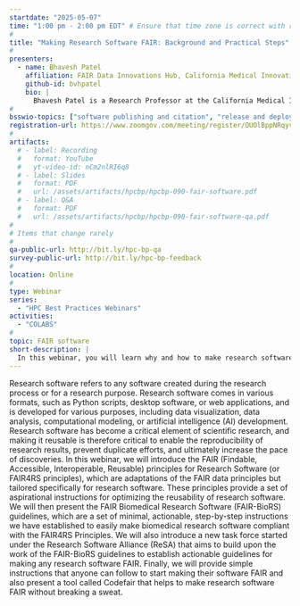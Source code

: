 ```yaml
---
startdate: "2025-05-07"
time: "1:00 pm - 2:00 pm EDT" # Ensure that time zone is correct with respect to standard/daylight time
#
title: "Making Research Software FAIR: Background and Practical Steps"
#
presenters:
  - name: Bhavesh Patel
    affiliation: FAIR Data Innovations Hub, California Medical Innovations Institute
    github-id: bvhpatel
    bio: |
      Bhavesh Patel is a Research Professor at the California Medical Innovations Institute (CalMI2), a nonprofit located in San Diego, CA. He completed his Ph.D. in Mechanical Engineering at UC Berkeley where he specialized in computational modeling. He joined CalMI2 right after graduating in 2015 where he has been developing computational models for biomedical applications. Since 2019, he is also leading the [FAIR Data Innovations Hub](https://fairdataihub.org/), a division at CalMI2 where he and his team are developing various standards, guidelines, and computer tools that make it easier for biomedical researchers to make their data, software, and other research outcomes FAIR. 
#
bsswio-topics: ["software publishing and citation", "release and deployment", "software interoperability", "software sustainability", "online learning"]
registration-url: https://www.zoomgov.com/meeting/register/OUOlBppNRqyv9iZDpdfCgQ
#
artifacts:
  # - label: Recording
  #   format: YouTube
  #   yt-video-id: nCm2nlRI6q8
  # - label: Slides
  #   format: PDF
  #   url: /assets/artifacts/hpcbp/hpcbp-090-fair-software.pdf
  # - label: Q&A
  #   format: PDF
  #   url: /assets/artifacts/hpcbp/hpcbp-090-fair-software-qa.pdf
#
# Items that change rarely
#
qa-public-url: http://bit.ly/hpc-bp-qa
survey-public-url: http://bit.ly/hpc-bp-feedback
#
location: Online
#
type: Webinar
series:
  - "HPC Best Practices Webinars"
activities:
  - "COLABS"
#
topic: FAIR software
short-description: |
  In this webinar, you will learn why and how to make research software FAIR. You will be given an overview of the FAIR principles for Research Software, the FAIR-BioRS guidelines, and the Actionable FAIR Research Software Task Force. You will also learn what you can already do today to start making your software FAIR. 
---
```

Research software refers to any software created during the research process or for a research purpose. Research software comes in various formats, such as Python scripts, desktop software, or web applications, and is developed for various purposes, including data visualization, data analysis, computational modeling, or artificial intelligence (AI) development. Research software has become a critical element of scientific research, and making it reusable is therefore critical to enable the reproducibility of research results, prevent duplicate efforts, and ultimately increase the pace of discoveries. In this webinar, we will introduce the FAIR (Findable, Accessible, Interoperable, Reusable) principles for Research Software (or FAIR4RS principles), which are adaptations of the FAIR data principles but tailored specifically for research software. These principles provide a set of aspirational instructions for optimizing the reusability of research software. We will then present the FAIR Biomedical Research Software (FAIR-BioRS) guidelines, which are a set of minimal, actionable, step-by-step instructions we have established to easily make biomedical research software compliant with the FAIR4RS Principles. We will also introduce a new task force started under the Research Software Alliance (ReSA) that aims to build upon the work of the FAIR-BioRS guidelines to establish actionable guidelines for making any research software FAIR. Finally, we will provide simple instructions that anyone can follow to start making their software FAIR and also present a tool called Codefair that helps to make research software FAIR without breaking a sweat.

